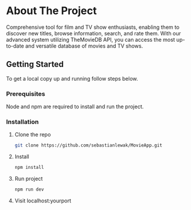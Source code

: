 # About The Project

Comprehensive tool for film and TV show enthusiasts,
enabling them to discover new titles, browse information, search, and
rate them. With our advanced system utilizing TheMovieDB API, you can
access the most up-to-date and versatile database of movies and TV
shows.

## Getting Started

To get a local copy up and running follow steps below.

### Prerequisites

Node and npm are required to install and run the project.

### Installation

1. Clone the repo
   ```sh
   git clone https://github.com/sebastianlewak/MovieApp.git
   ```
2. Install
   ```sh
   npm install
   ```
3. Run project
   ```sh
   npm run dev
   ```
4. Visit localhost:yourport
